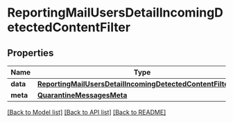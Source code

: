 # ReportingMailUsersDetailIncomingDetectedContentFilter

## Properties
Name | Type | Description | Notes
------------ | ------------- | ------------- | -------------
**data** | [**ReportingMailUsersDetailIncomingDetectedContentFilterData**](ReportingMailUsersDetailIncomingDetectedContentFilterData.md) |  | [optional] 
**meta** | [**QuarantineMessagesMeta**](QuarantineMessagesMeta.md) |  | [optional] 

[[Back to Model list]](../README.md#documentation-for-models) [[Back to API list]](../README.md#documentation-for-api-endpoints) [[Back to README]](../README.md)

